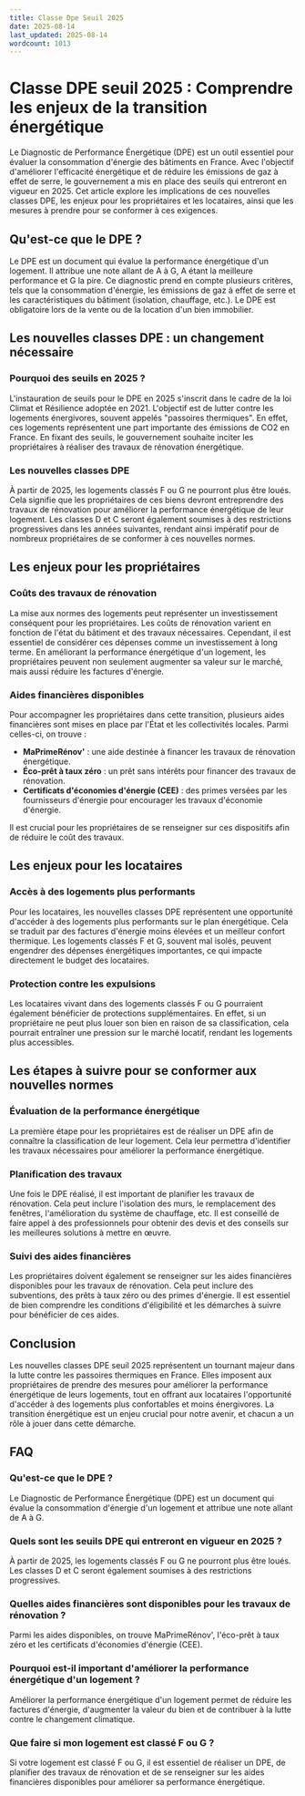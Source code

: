 ```yaml
---
title: Classe Dpe Seuil 2025
date: 2025-08-14
last_updated: 2025-08-14
wordcount: 1013
---
```


# Classe DPE seuil 2025 : Comprendre les enjeux de la transition énergétique

Le Diagnostic de Performance Énergétique (DPE) est un outil essentiel pour évaluer la consommation d'énergie des bâtiments en France. Avec l'objectif d'améliorer l'efficacité énergétique et de réduire les émissions de gaz à effet de serre, le gouvernement a mis en place des seuils qui entreront en vigueur en 2025. Cet article explore les implications de ces nouvelles classes DPE, les enjeux pour les propriétaires et les locataires, ainsi que les mesures à prendre pour se conformer à ces exigences.

## Qu'est-ce que le DPE ?

Le DPE est un document qui évalue la performance énergétique d'un logement. Il attribue une note allant de A à G, A étant la meilleure performance et G la pire. Ce diagnostic prend en compte plusieurs critères, tels que la consommation d'énergie, les émissions de gaz à effet de serre et les caractéristiques du bâtiment (isolation, chauffage, etc.). Le DPE est obligatoire lors de la vente ou de la location d'un bien immobilier.

## Les nouvelles classes DPE : un changement nécessaire

### Pourquoi des seuils en 2025 ?

L'instauration de seuils pour le DPE en 2025 s'inscrit dans le cadre de la loi Climat et Résilience adoptée en 2021. L'objectif est de lutter contre les logements énergivores, souvent appelés "passoires thermiques". En effet, ces logements représentent une part importante des émissions de CO2 en France. En fixant des seuils, le gouvernement souhaite inciter les propriétaires à réaliser des travaux de rénovation énergétique.

### Les nouvelles classes DPE

À partir de 2025, les logements classés F ou G ne pourront plus être loués. Cela signifie que les propriétaires de ces biens devront entreprendre des travaux de rénovation pour améliorer la performance énergétique de leur logement. Les classes D et C seront également soumises à des restrictions progressives dans les années suivantes, rendant ainsi impératif pour de nombreux propriétaires de se conformer à ces nouvelles normes.

## Les enjeux pour les propriétaires

### Coûts des travaux de rénovation

La mise aux normes des logements peut représenter un investissement conséquent pour les propriétaires. Les coûts de rénovation varient en fonction de l'état du bâtiment et des travaux nécessaires. Cependant, il est essentiel de considérer ces dépenses comme un investissement à long terme. En améliorant la performance énergétique d'un logement, les propriétaires peuvent non seulement augmenter sa valeur sur le marché, mais aussi réduire les factures d'énergie.

### Aides financières disponibles

Pour accompagner les propriétaires dans cette transition, plusieurs aides financières sont mises en place par l'État et les collectivités locales. Parmi celles-ci, on trouve :

- **MaPrimeRénov'** : une aide destinée à financer les travaux de rénovation énergétique.
- **Éco-prêt à taux zéro** : un prêt sans intérêts pour financer des travaux de rénovation.
- **Certificats d'économies d'énergie (CEE)** : des primes versées par les fournisseurs d'énergie pour encourager les travaux d'économie d'énergie.

Il est crucial pour les propriétaires de se renseigner sur ces dispositifs afin de réduire le coût des travaux.

## Les enjeux pour les locataires

### Accès à des logements plus performants

Pour les locataires, les nouvelles classes DPE représentent une opportunité d'accéder à des logements plus performants sur le plan énergétique. Cela se traduit par des factures d'énergie moins élevées et un meilleur confort thermique. Les logements classés F et G, souvent mal isolés, peuvent engendrer des dépenses énergétiques importantes, ce qui impacte directement le budget des locataires.

### Protection contre les expulsions

Les locataires vivant dans des logements classés F ou G pourraient également bénéficier de protections supplémentaires. En effet, si un propriétaire ne peut plus louer son bien en raison de sa classification, cela pourrait entraîner une pression sur le marché locatif, rendant les logements plus accessibles.

## Les étapes à suivre pour se conformer aux nouvelles normes

### Évaluation de la performance énergétique

La première étape pour les propriétaires est de réaliser un DPE afin de connaître la classification de leur logement. Cela leur permettra d'identifier les travaux nécessaires pour améliorer la performance énergétique.

### Planification des travaux

Une fois le DPE réalisé, il est important de planifier les travaux de rénovation. Cela peut inclure l'isolation des murs, le remplacement des fenêtres, l'amélioration du système de chauffage, etc. Il est conseillé de faire appel à des professionnels pour obtenir des devis et des conseils sur les meilleures solutions à mettre en œuvre.

### Suivi des aides financières

Les propriétaires doivent également se renseigner sur les aides financières disponibles pour les travaux de rénovation. Cela peut inclure des subventions, des prêts à taux zéro ou des primes d'énergie. Il est essentiel de bien comprendre les conditions d'éligibilité et les démarches à suivre pour bénéficier de ces aides.

## Conclusion

Les nouvelles classes DPE seuil 2025 représentent un tournant majeur dans la lutte contre les passoires thermiques en France. Elles imposent aux propriétaires de prendre des mesures pour améliorer la performance énergétique de leurs logements, tout en offrant aux locataires l'opportunité d'accéder à des logements plus confortables et moins énergivores. La transition énergétique est un enjeu crucial pour notre avenir, et chacun a un rôle à jouer dans cette démarche.

## FAQ

### Qu'est-ce que le DPE ?

Le Diagnostic de Performance Énergétique (DPE) est un document qui évalue la consommation d'énergie d'un logement et attribue une note allant de A à G.

### Quels sont les seuils DPE qui entreront en vigueur en 2025 ?

À partir de 2025, les logements classés F ou G ne pourront plus être loués. Les classes D et C seront également soumises à des restrictions progressives.

### Quelles aides financières sont disponibles pour les travaux de rénovation ?

Parmi les aides disponibles, on trouve MaPrimeRénov', l'éco-prêt à taux zéro et les certificats d'économies d'énergie (CEE).

### Pourquoi est-il important d'améliorer la performance énergétique d'un logement ?

Améliorer la performance énergétique d'un logement permet de réduire les factures d'énergie, d'augmenter la valeur du bien et de contribuer à la lutte contre le changement climatique.

### Que faire si mon logement est classé F ou G ?

Si votre logement est classé F ou G, il est essentiel de réaliser un DPE, de planifier des travaux de rénovation et de se renseigner sur les aides financières disponibles pour améliorer sa performance énergétique.